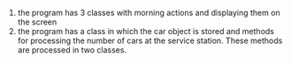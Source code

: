 1) the program has 3 classes with morning actions and displaying them on the screen
2) the program has a class in which the car object is stored and methods for processing the number of cars at the service station. These methods are processed in two classes.
